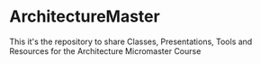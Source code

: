 # ArchitectureMaster
This it's the repository to share Classes, Presentations, Tools and Resources for the Architecture Micromaster Course
